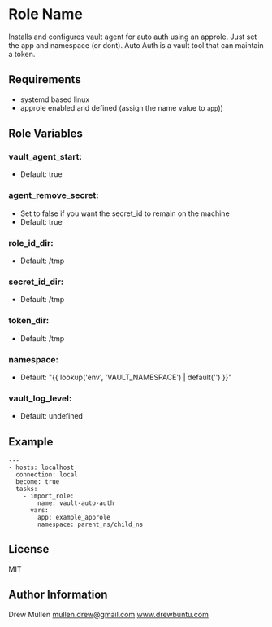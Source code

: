 Role Name
=========

Installs and configures vault agent for auto auth using an approle. Just set the app and namespace (or dont). Auto Auth is a vault tool that can maintain a token.

Requirements
------------

- systemd based linux
- approle enabled and defined (assign the name value to `app`))

Role Variables
--------------

### vault_agent_start:

- Default: true

### agent_remove_secret:

- Set to false if you want the secret_id to remain on the machine
- Default: true

### role_id_dir:

- Default: /tmp

### secret_id_dir:

- Default: /tmp

### token_dir:

- Default: /tmp

### namespace:

- Default: "{{ lookup('env', 'VAULT_NAMESPACE') | default('') }}"

### vault_log_level:

- Default: undefined

Example
-------

```
---
- hosts: localhost
  connection: local
  become: true
  tasks:
    - import_role:
        name: vault-auto-auth
      vars:
        app: example_approle
        namespace: parent_ns/child_ns
```

License
-------

MIT

Author Information
------------------

Drew Mullen
mullen.drew@gmail.com
www.drewbuntu.com

